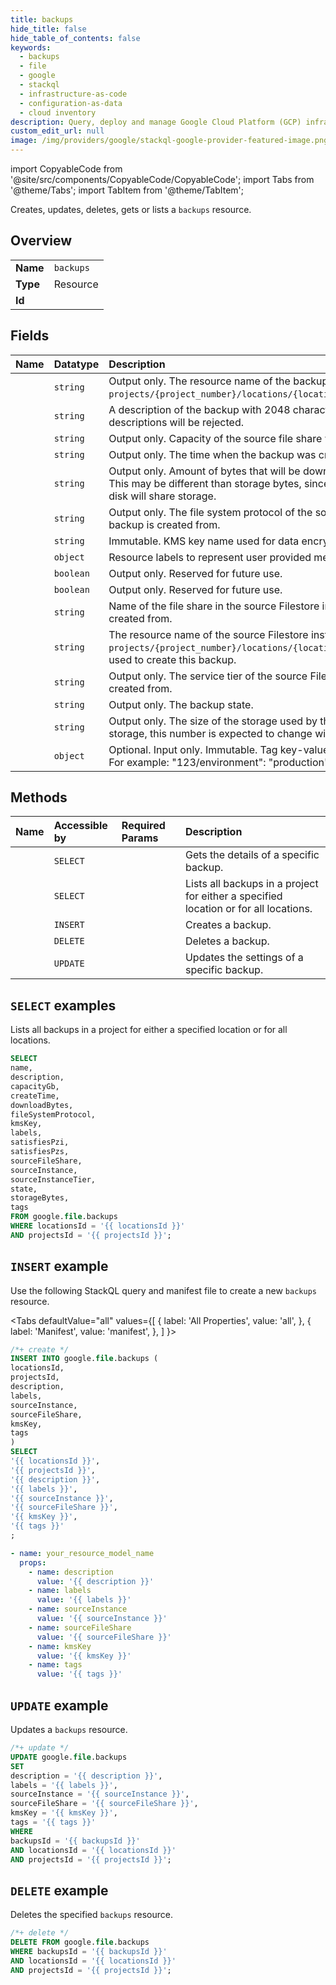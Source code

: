 ```yaml
---
title: backups
hide_title: false
hide_table_of_contents: false
keywords:
  - backups
  - file
  - google
  - stackql
  - infrastructure-as-code
  - configuration-as-data
  - cloud inventory
description: Query, deploy and manage Google Cloud Platform (GCP) infrastructure and resources using SQL
custom_edit_url: null
image: /img/providers/google/stackql-google-provider-featured-image.png
---
```


import CopyableCode from '@site/src/components/CopyableCode/CopyableCode';
import Tabs from '@theme/Tabs';
import TabItem from '@theme/TabItem';

Creates, updates, deletes, gets or lists a <code>backups</code> resource.

## Overview
<table><tbody>
<tr><td><b>Name</b></td><td><code>backups</code></td></tr>
<tr><td><b>Type</b></td><td>Resource</td></tr>
<tr><td><b>Id</b></td><td><CopyableCode code="google.file.backups" /></td></tr>
</tbody></table>

## Fields
| Name | Datatype | Description |
|:-----|:---------|:------------|
| <CopyableCode code="name" /> | `string` | Output only. The resource name of the backup, in the format `projects/{project_number}/locations/{location_id}/backups/{backup_id}`. |
| <CopyableCode code="description" /> | `string` | A description of the backup with 2048 characters or less. Requests with longer descriptions will be rejected. |
| <CopyableCode code="capacityGb" /> | `string` | Output only. Capacity of the source file share when the backup was created. |
| <CopyableCode code="createTime" /> | `string` | Output only. The time when the backup was created. |
| <CopyableCode code="downloadBytes" /> | `string` | Output only. Amount of bytes that will be downloaded if the backup is restored. This may be different than storage bytes, since sequential backups of the same disk will share storage. |
| <CopyableCode code="fileSystemProtocol" /> | `string` | Output only. The file system protocol of the source Filestore instance that this backup is created from. |
| <CopyableCode code="kmsKey" /> | `string` | Immutable. KMS key name used for data encryption. |
| <CopyableCode code="labels" /> | `object` | Resource labels to represent user provided metadata. |
| <CopyableCode code="satisfiesPzi" /> | `boolean` | Output only. Reserved for future use. |
| <CopyableCode code="satisfiesPzs" /> | `boolean` | Output only. Reserved for future use. |
| <CopyableCode code="sourceFileShare" /> | `string` | Name of the file share in the source Filestore instance that the backup is created from. |
| <CopyableCode code="sourceInstance" /> | `string` | The resource name of the source Filestore instance, in the format `projects/{project_number}/locations/{location_id}/instances/{instance_id}`, used to create this backup. |
| <CopyableCode code="sourceInstanceTier" /> | `string` | Output only. The service tier of the source Filestore instance that this backup is created from. |
| <CopyableCode code="state" /> | `string` | Output only. The backup state. |
| <CopyableCode code="storageBytes" /> | `string` | Output only. The size of the storage used by the backup. As backups share storage, this number is expected to change with backup creation/deletion. |
| <CopyableCode code="tags" /> | `object` | Optional. Input only. Immutable. Tag key-value pairs are bound to this resource. For example: "123/environment": "production", "123/costCenter": "marketing" |

## Methods
| Name | Accessible by | Required Params | Description |
|:-----|:--------------|:----------------|:------------|
| <CopyableCode code="get" /> | `SELECT` | <CopyableCode code="backupsId, locationsId, projectsId" /> | Gets the details of a specific backup. |
| <CopyableCode code="list" /> | `SELECT` | <CopyableCode code="locationsId, projectsId" /> | Lists all backups in a project for either a specified location or for all locations. |
| <CopyableCode code="create" /> | `INSERT` | <CopyableCode code="locationsId, projectsId" /> | Creates a backup. |
| <CopyableCode code="delete" /> | `DELETE` | <CopyableCode code="backupsId, locationsId, projectsId" /> | Deletes a backup. |
| <CopyableCode code="patch" /> | `UPDATE` | <CopyableCode code="backupsId, locationsId, projectsId" /> | Updates the settings of a specific backup. |

## `SELECT` examples

Lists all backups in a project for either a specified location or for all locations.

```sql
SELECT
name,
description,
capacityGb,
createTime,
downloadBytes,
fileSystemProtocol,
kmsKey,
labels,
satisfiesPzi,
satisfiesPzs,
sourceFileShare,
sourceInstance,
sourceInstanceTier,
state,
storageBytes,
tags
FROM google.file.backups
WHERE locationsId = '{{ locationsId }}'
AND projectsId = '{{ projectsId }}'; 
```

## `INSERT` example

Use the following StackQL query and manifest file to create a new <code>backups</code> resource.

<Tabs
    defaultValue="all"
    values={[
        { label: 'All Properties', value: 'all', },
        { label: 'Manifest', value: 'manifest', },
    ]
}>
<TabItem value="all">

```sql
/*+ create */
INSERT INTO google.file.backups (
locationsId,
projectsId,
description,
labels,
sourceInstance,
sourceFileShare,
kmsKey,
tags
)
SELECT 
'{{ locationsId }}',
'{{ projectsId }}',
'{{ description }}',
'{{ labels }}',
'{{ sourceInstance }}',
'{{ sourceFileShare }}',
'{{ kmsKey }}',
'{{ tags }}'
;
```
</TabItem>
<TabItem value="manifest">

```yaml
- name: your_resource_model_name
  props:
    - name: description
      value: '{{ description }}'
    - name: labels
      value: '{{ labels }}'
    - name: sourceInstance
      value: '{{ sourceInstance }}'
    - name: sourceFileShare
      value: '{{ sourceFileShare }}'
    - name: kmsKey
      value: '{{ kmsKey }}'
    - name: tags
      value: '{{ tags }}'

```
</TabItem>
</Tabs>

## `UPDATE` example

Updates a <code>backups</code> resource.

```sql
/*+ update */
UPDATE google.file.backups
SET 
description = '{{ description }}',
labels = '{{ labels }}',
sourceInstance = '{{ sourceInstance }}',
sourceFileShare = '{{ sourceFileShare }}',
kmsKey = '{{ kmsKey }}',
tags = '{{ tags }}'
WHERE 
backupsId = '{{ backupsId }}'
AND locationsId = '{{ locationsId }}'
AND projectsId = '{{ projectsId }}';
```

## `DELETE` example

Deletes the specified <code>backups</code> resource.

```sql
/*+ delete */
DELETE FROM google.file.backups
WHERE backupsId = '{{ backupsId }}'
AND locationsId = '{{ locationsId }}'
AND projectsId = '{{ projectsId }}';
```
